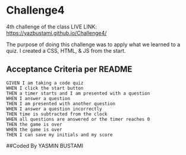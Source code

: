 # Challenge4
4th challenge of the class
LIVE LINK: https://yazbustami.github.io/Challenge4/


The purpose of doing this challenge was to apply what we learned to a quiz. 
I created a CSS, HTML, & JS from the start.


## Acceptance Criteria per README

```
GIVEN I am taking a code quiz
WHEN I click the start button
THEN a timer starts and I am presented with a question
WHEN I answer a question
THEN I am presented with another question
WHEN I answer a question incorrectly
THEN time is subtracted from the clock
WHEN all questions are answered or the timer reaches 0
THEN the game is over
WHEN the game is over
THEN I can save my initials and my score
``` 

##Coded By YASMIN BUSTAMI